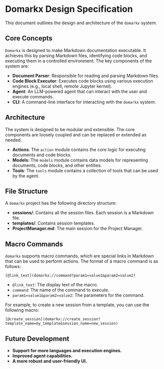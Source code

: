 # Domarkx Design Specification

This document outlines the design and architecture of the `domarkx` system.

## Core Concepts

`Domarkx` is designed to make Markdown documentation executable. It achieves this by parsing Markdown files, identifying code blocks, and executing them in a controlled environment. The key components of the system are:

-   **Document Parser**: Responsible for reading and parsing Markdown files.
-   **Code Block Executor**: Executes code blocks using various execution engines (e.g., local shell, remote Jupyter kernel).
-   **Agent**: An LLM-powered agent that can interact with the user and execute commands.
-   **CLI**: A command-line interface for interacting with the `domarkx` system.

## Architecture

The system is designed to be modular and extensible. The core components are loosely coupled and can be replaced or extended as needed.

-   **Actions**: The `action` module contains the core logic for executing documents and code blocks.
-   **Models**: The `models` module contains data models for representing documents, code blocks, and other entities.
-   **Tools**: The `tools` module contains a collection of tools that can be used by the agent.

## File Structure

A `domarkx` project has the following directory structure:

-   **sessions/**: Contains all the session files. Each session is a Markdown file.
-   **templates/**: Contains session templates.
-   **ProjectManager.md**: The main session for the Project Manager.

## Macro Commands

`domarkx` supports macro commands, which are special links in Markdown that can be used to perform actions. The format of a macro command is as follows:

`[@link_text](domarkx://command?param1=value1&param2=value2)`

-   `@link_text`: The display text of the macro.
-   `command`: The name of the command to execute.
-   `param1=value1&param2=value2`: The parameters for the command.

For example, to create a new session from a template, you can use the following macro:

`[@create_session](domarkx://create_session?template_name=my_template&session_name=new_session)`

## Future Development

-   **Support for more languages and execution engines.**
-   **Improved agent capabilities.**
-   **A more robust and user-friendly UI.**
